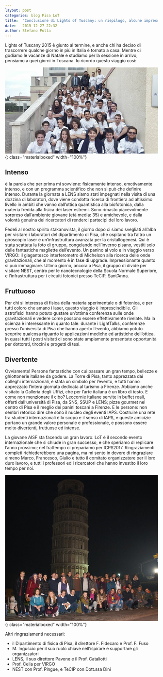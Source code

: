 ```yaml
---
layout: post
categories: blog Pisa LoT
title:  "Conclusione di Lights of Tuscany: un riepilogo, alcune impressioni"
date:   2015-12-27 22:32
author: Stefano Polla
---
```


Lights of Tuscany 2015 è giunto al termine, e anche chi ha deciso di trascorrere qualche giorno in più in Italia è tornato a casa. Mentre ci godiamo le vacanze di Natale e studiamo per la sessione in arrivo, pensiamo a quei giorni in Toscana. Io ricordo questo viaggio così:

![Partecipanti di LoT al Dipartimento di Fisica dell'Università di Pisa](/img/photos/2015-LoT/group01.jpg){: class="materialboxed" width="100%"}

## Intenso

è la parola che per prima mi sovviene: fisicamente intenso, emotivamente intenso, e con un programma scientifico che non si può che definire intenso. 
Durante la giornata a LENS siamo stati impegnati nella visita di una dozzina di laboratori, dove viene condotta ricerca di frontiera ad altissimo livello in ambiti che vanno dall’ottica quantistica alla biofotonica, dalla materia fredda alla fisica dei laser estremi. Sono rimasto piacevolmente sorpreso dall’ambiente giovane (età media: 35) e amichevole, e dalla volontà genuina dei ricercatori di renderci partecipi del loro lavoro.

Fedeli al nostro spirito stakanovista, il giorno dopo ci siamo svegliati all’alba per visitare i laboratori del dipartimento di Pisa, che ospitano tra l’altro un giroscopio laser e un’infrastruttura avanzata per la cristallogenesi. Qui è stata scattata la foto di gruppo, congelando nell’inverno pisano, vestiti solo delle fantastiche magliette dell’evento.
Un panino al volo e in viaggio verso VIRGO: il giagantesco interferometro di Michelson alla ricerca delle onde gravitazionali, che al momento è in fase di upgrade. Impressionante quanto si può immaginare.
Ultimo giorno, ancora a Pisa, il gruppo di divide per visitare NEST, centro per le nanotecnologie della Scuola Normale Superiore, e l’infrastruttura per i circuiti fotonici presso TeCIP, Sant’Anna.

 
## Fruttuoso

Per chi si interessa di fisica della materia sperimentale o di fotonica, e per tutti coloro che amano i laser, questo viaggio è imprescindibile. Gli astrofisici hanno potuto gustare un’ottima conferenza sulle onde gravitazionali e vedere come possono essere effettivamente rivelate. Ma la scienza è interessante in quanto tale: durante i LightTalks, conferenze presso l’università di Pisa che hanno aperto l’evento, abbiamo potuto scoprire qualcosa riguardo le applicazioni mediche ed artistiche dell’ottica.
In quasi tutti i posti visitati ci sono state ampiamente presentate opportunità per dottorati, tirocini e progetti di tesi.

## Divertente

Ovviamente! Persone fantastiche con cui passare un gran tempo, bellezze e ghiottonerie italiane da godere. La Torre di Pisa, tanto apprezzata dai colleghi internazionali, è stata un simbolo per l’evento, e tutti hanno apprezzato l’intera giornata dedicata al turismo a Firenze. Abbiamo anche visitato la Galleria degli Uffizi, che per l’arte italiana è un libro di testo.
E come non menzionare il cibo? Leccornie italiane servite in buffet reali, offerti dall’università di Pisa, da SNS, SSUP e LENS; pizze gourmet nel centro di Pisa e il meglio dei panini toscani a Firenze.
E le persone: non sembri retorico dire che sono il nucleo degli eventi IAPS. Costruire una rete tra studenti internazionali è lo scopo e il senso di IAPS, e queste amicizie portano un grande valore personale e professionale, e possono essere molto divertenti, fruttuose ed intense.

La giovane AISF sta facendo un gran lavoro: LoT è il secondo evento internazionale che si chiude in gran successo, e che speriamo di replicare l’anno prossimo; nel frattempo ci prepariamo per ICPS2017.
Ringraziamenti completi richiederebbero una pagina, ma mi sento in dovere di ringraziare almeno Marco, Francesco, Giulio e tutto il comitato organizzatore per il loro duro lavoro, e tutti i professori ed i ricercatori che hanno investito il loro tempo per noi.

![Foto di gruppo sotto la Torre](/img/photos/2015-LoT/group02.jpg){: class="materialboxed" width="100%"}

Altri ringraziamenti necessari:

- il Dipartimento di fisica di Pisa, il direttore F. Fidecaro e Prof. F. Fuso
- M. Inguscio per il suo ruolo chiave nell’ispirare e supportare gli organizzatori
- LENS, il suo direttore Pavone e il Prof. Cataliotti
- Prof. Cella per VIRGO
- NEST con Prof. Pingue, e TeCIP con Dott.ssa Dini
